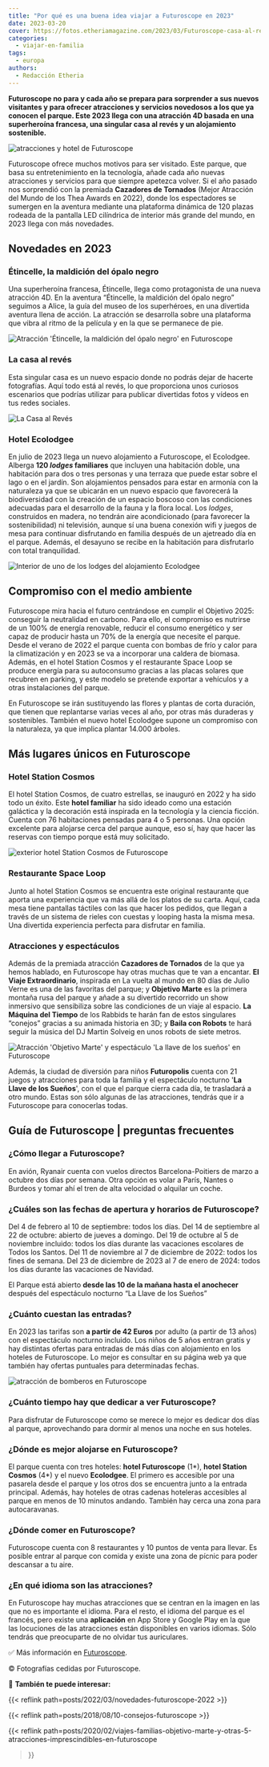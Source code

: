```yaml
---
title: "Por qué es una buena idea viajar a Futuroscope en 2023"
date: 2023-03-20
cover: https://fotos.etheriamagazine.com/2023/03/Futuroscope-casa-al-reves.jpg
categories: 
  - viajar-en-familia
tags: 
  - europa
authors: 
  - Redacción Etheria
---
```


**Futuroscope no para y cada año se prepara para sorprender a sus nuevos visitantes y 
para ofrecer atracciones y servicios novedosos a los que ya conocen el parque. Este 2023 
llega con una atracción 4D basada en una superheroína francesa, una singular casa al 
revés y un alojamiento sostenible.** 

![atracciones y hotel de Futuroscope](https://fotos.etheriamagazine.com/2023/03/Futuroscope-novedades-2023.jpg "Novedades en Futuroscope: Étincelle, la Casa al Revés y el alojamiento Ecolodgee.")

Futuroscope ofrece muchos motivos para ser visitado. Este parque, que basa su 
entretenimiento en la tecnología, añade cada año nuevas atracciones y servicios para que 
siempre apetezca volver. Si el año pasado nos sorprendió con la premiada **Cazadores de 
Tornados** (Mejor Atracción del Mundo de los Thea Awards en 2022), donde los 
espectadores se sumergen en la aventura mediante una plataforma dinámica de 120 plazas 
rodeada de la pantalla LED cilíndrica de interior más grande del mundo, en 2023 llega 
con más novedades. 

## Novedades en 2023

### Étincelle, la maldición del ópalo negro

Una superheroína francesa, Étincelle, llega como protagonista de una nueva atracción 4D. 
En la aventura “Étincelle, la maldición del ópalo negro” seguimos a Alice, la guía del 
museo de los superhéroes, en una divertida aventura llena de acción. La atracción se 
desarrolla sobre una plataforma que vibra al ritmo de la película y en la que se 
permanece de pie. 

![Atracción 'Étincelle, la maldición del ópalo negro' en Futuroscope](https://fotos.etheriamagazine.com/2023/03/Futuroscope-Etincelle.jpg "Atracción 'Étincelle, la maldición del ópalo negro'.")

### La casa al revés

Esta singular casa es un nuevo espacio donde no podrás dejar de hacerte fotografías. 
Aquí todo está al revés, lo que proporciona unos curiosos escenarios que podrías 
utilizar para publicar divertidas fotos y vídeos en tus redes sociales. 

![La Casa al Revés](https://fotos.etheriamagazine.com/2023/03/Futuroscope-casa-al-reves.jpg "La Casa al Revés.")

### Hotel Ecolodgee

En julio de 2023 llega un nuevo alojamiento a Futuroscope, el Ecolodgee. Alberga **120 
_lodges_ familiares** que incluyen una habitación doble, una habitación para dos o tres 
personas y una terraza que puede estar sobre el lago o en el jardín. Son alojamientos 
pensados para estar en armonía con la naturaleza ya que se ubicarán en un nuevo espacio 
que favorecerá la biodiversidad con la creación de un espacio boscoso con las 
condiciones adecuadas para el desarrollo de la fauna y la flora local. Los _lodges_, 
construidos en madera, no tendrán aire acondicionado (para favorecer la sostenibilidad) 
ni televisión, aunque sí una buena conexión wifi y juegos de mesa para continuar 
disfrutando en familia después de un ajetreado día en el parque. Además, el desayuno se 
recibe en la habitación para disfrutarlo con total tranquilidad. 

![Interior de uno de los lodges del alojamiento Ecolodgee](https://fotos.etheriamagazine.com/2023/03/Futuroscope-Ecolodgee-Habitacion.jpg "Interior de uno de los lodges del alojamiento Ecolodgee.")

## Compromiso con el medio ambiente

Futuroscope mira hacia el futuro centrándose en cumplir el Objetivo 2025: conseguir la 
neutralidad en carbono. Para ello, el compromiso es nutrirse de un 100% de energía 
renovable, reducir el consumo energético y ser capaz de producir hasta un 70% de la 
energía que necesite el parque. Desde el verano de 2022 el parque cuenta con bombas de 
frío y calor para la climatización y en 2023 se va a incorporar una caldera de biomasa. 
Además, en el hotel Station Cosmos y el restaurante Space Loop se produce energía para 
su autoconsumo gracias a las placas solares que recubren en parking, y este modelo se 
pretende exportar a vehículos y a otras instalaciones del parque. 

En Futuroscope se irán sustituyendo las flores y plantas de corta duración, que tienen 
que replantarse varias veces al año, por otras más duraderas y sostenibles. También el 
nuevo hotel Ecolodgee supone un compromiso con la naturaleza, ya que implica plantar 
14.000 árboles. 

## Más lugares únicos en Futuroscope

### Hotel Station Cosmos

El hotel Station Cosmos, de cuatro estrellas, se inauguró en 2022 y ha sido todo un 
éxito. Este **hotel familiar** ha sido ideado como una estación galáctica y la 
decoración está inspirada en la tecnología y la ciencia ficción. Cuenta con 76 
habitaciones pensadas para 4 o 5 personas. Una opción excelente para alojarse cerca del 
parque aunque, eso sí, hay que hacer las reservas con tiempo porque está muy solicitado. 

![exterior hotel Station Cosmos de Futuroscope](https://fotos.etheriamagazine.com/2023/03/Futuroscope-Hotel-Station-Cosmos.jpg "El exterior del hotel Station Cosmos también está ambientado en el espacio.")

### Restaurante Space Loop

Junto al hotel Station Cosmos se encuentra este original restaurante que aporta una 
experiencia que va más allá de los platos de su carta. Aquí, cada mesa tiene pantallas 
táctiles con las que hacer los pedidos, que llegan a través de un sistema de rieles con 
cuestas y looping hasta la misma mesa. Una divertida experiencia perfecta para disfrutar 
en familia. 

### Atracciones y espectáculos

Además de la premiada atracción **Cazadores de Tornados** de la que ya hemos hablado, en 
Futuroscope hay otras muchas que te van a encantar. **El Viaje Extraordinario**, 
inspirada en La vuelta al mundo en 80 días de Julio Verne es una de las favoritas del 
parque; y **Objetivo Marte** es la primera montaña rusa del parque y añade a su 
divertido recorrido un show inmersivo que sensibiliza sobre las condiciones de un viaje 
al espacio. **La Máquina del Tiempo** de los Rabbids te harán fan de estos singulares 
“conejos” gracias a su animada historia en 3D; y **Baila con Robots** te hará seguir la 
música del DJ Martin Solveig en unos robots de siete metros. 

![Atracción 'Objetivo Marte' y espectáculo 'La llave de los sueños' en Futuroscope](https://fotos.etheriamagazine.com/2023/03/Futuroscope-objetivo-marte-espectaculo.jpg "Atracción 'Objetivo Marte' y espectáculo 'La llave de los sueños'.")

Además, la ciudad de diversión para niños **Futuropolis** cuenta con 21 juegos y 
atracciones para toda la familia y el espectáculo nocturno '**La Llave de los Sueños**', 
con el que el parque cierra cada día, te trasladará a otro mundo. Estas son sólo algunas 
de las atracciones, tendrás que ir a Futuroscope para conocerlas todas. 

## Guía de Futuroscope | preguntas frecuentes

### ¿Cómo llegar a Futuroscope?

En avión, Ryanair cuenta con vuelos directos Barcelona-Poitiers de marzo a octubre dos 
días por semana. Otra opción es volar a París, Nantes o Burdeos y tomar ahí el tren de 
alta velocidad o alquilar un coche. 

### ¿Cuáles son las fechas de apertura y horarios de Futuroscope?

Del 4 de febrero al 10 de septiembre: todos los días. Del 14 de septiembre al 22 de 
octubre: abierto de jueves a domingo. Del 19 de octubre al 5 de noviembre incluido: 
todos los días durante las vacaciones escolares de Todos los Santos. Del 11 de noviembre 
al 7 de diciembre de 2022: todos los fines de semana. Del 23 de diciembre de 2023 al 7 
de enero de 2024: todos los días durante las vacaciones de Navidad. 

El Parque está abierto **desde las 10 de la mañana hasta el anochecer** después del 
espectáculo nocturno “La Llave de los Sueños” 

### ¿Cuánto cuestan las entradas?

En 2023 las tarifas son **a partir de 42 Euros** por adulto (a partir de 13 años) con el 
espectáculo nocturno incluido. Los niños de 5 años entran gratis y hay distintas ofertas 
para entradas de más días con alojamiento en los hoteles de Futuroscope. Lo mejor es 
consultar en su página web ya que también hay ofertas puntuales para determinadas 
fechas. 

![atracción de bomberos en Futuroscope](https://fotos.etheriamagazine.com/2023/03/futuroscope-area-infantil.jpg "Diversión en Futuropolis.")

### ¿Cuánto tiempo hay que dedicar a ver Futuroscope?

Para disfrutar de Futuroscope como se merece lo mejor es dedicar dos días al parque, 
aprovechando para dormir al menos una noche en sus hoteles. 

### ¿Dónde es mejor alojarse en Futuroscope?

El parque cuenta con tres hoteles: **hotel Futuroscope** (1\*), **hotel Station Cosmos** 
(4\*) y el nuevo **Ecolodgee**. El primero es accesible por una pasarela desde el parque 
y los otros dos se encuentra junto a la entrada principal. Además, hay hoteles de otras 
cadenas hoteleras accesibles al parque en menos de 10 minutos andando. También hay cerca 
una zona para autocaravanas. 

### ¿Dónde comer en Futuroscope?

Futuroscope cuenta con 8 restaurantes y 10 puntos de venta para llevar. Es posible 
entrar al parque con comida y existe una zona de pícnic para poder descansar a tu aire. 

### ¿En qué idioma son las atracciones?

En Futuroscope hay muchas atracciones que se centran en la imagen en las que no es 
importante el idioma. Para el resto, el idioma del parque es el francés, pero existe una 
**aplicación** en App Store y Google Play en la que las locuciones de las atracciones 
están disponibles en varios idiomas. Sólo tendrás que preocuparte de no olvidar tus 
auriculares. 

✅ Más información en [Futuroscope](https://www.futuroscope.com/es/). 

© Fotografías cedidas por Futuroscope. 

📌 **También te puede interesar:** 

{{< reflink path=posts/2022/03/novedades-futuroscope-2022 >}} 

{{< reflink path=posts/2018/08/10-consejos-futuroscope >}} 

{{< reflink 
path=posts/2020/02/viajes-familias-objetivo-marte-y-otras-5-atracciones-imprescindibles-en-futuroscope 
>}}
